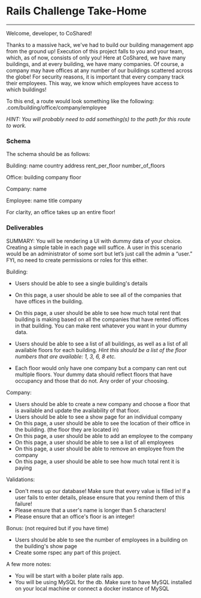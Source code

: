 # Rails Challenge Take-Home
---
Welcome, developer, to CoShared! 

Thanks to a massive hack, we've had to build our building management app from the ground up! Execution of this project falls to you and your team, which, as of now, consists of only you! 
Here at CoShared, we have many buildings, and at every building, we have many companies. Of course, a company may have offices at any number of our buildings scattered across the globe! For security reasons, it is important that every company track their employees. This way, we know which employees have access to which buildings!

To this end, a route would look something like the following:
<domain>.com/building/office/company/employee


*HINT: You will probably need to add something(s) to the path for this route to work.*
 
### Schema

The schema should be as follows:

Building:
  name
  country
  address
  rent_per_floor
  number_of_floors
  
Office:
  building
  company
  floor
  
Company:
  name
  
Employee:
  name
  title
  company
  
For clarity, an office takes up an entire floor!


### Deliverables


SUMMARY: You will be rendering a UI with dummy data of your choice. Creating a simple table in each page will suffice. A user in this scenario would be an administrator of some sort but let’s just call the admin a “user.” FYI, no need to create permissions or roles for this either.

Building:

 - Users should be able to see a single building's details
 - On this page, a user should be able to see all of the companies that have offices in the building.
 - On this page, a user should be able to see how much total rent that building is making based on all the companies that have rented offices in that building. You can make rent whatever you want in your dummy data.
 - Users should be able to see a list of all buildings, as well as a list of all available floors for each building.
    *Hint this should be a list of the floor numbers that are available: 1, 3, 6, 8 etc.*

 - Each floor would only have one company but a company can rent out multiple floors.
Your dummy data should reflect floors that have occupancy and those that do not. Any order of your choosing.
 
 
Company:

 - Users should be able to create a new company and choose a floor that is available and update the availability of that floor.
 - Users should be able to see a show page for an individual company
 - On this page, a user should be able to see the location of their office in the building. (the floor they are located in)
 - On this page, a user should be able to add an employee to the company
 - On this page, a user should be able to see a list of all employees
 - On this page, a user should be able to remove an employee from the company
 - On this page, a user should be able to see how much total rent it is paying
 
Validations:

 - Don't mess up our database! Make sure that every value is filled in! If a user fails to enter details, please ensure that you remind them of this failure!
 - Please ensure that a user's name is longer than 5 characters!
 - Please ensure that an office's floor is an integer!

Bonus: (not required but if you have time)
 
 - Users should be able to see the number of employees in a building on the building's show page
 - Create some rspec any part of this project. 


A few more notes: 

 - You will be start with a boiler plate rails app. 
 - You will be using MySQL for the db. Make sure to have MySQL installed on your local machine or connect a docker instance of MySQL

